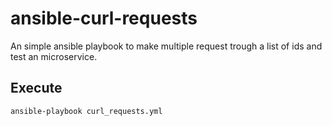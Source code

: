 # ansible-curl-requests
An simple ansible playbook to make multiple request trough a list of ids and test an microservice.

## Execute 
`ansible-playbook curl_requests.yml`
